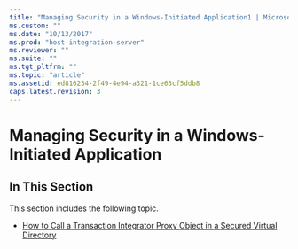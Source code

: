 ```yaml
---
title: "Managing Security in a Windows-Initiated Application1 | Microsoft Docs"
ms.custom: ""
ms.date: "10/13/2017"
ms.prod: "host-integration-server"
ms.reviewer: ""
ms.suite: ""
ms.tgt_pltfrm: ""
ms.topic: "article"
ms.assetid: ed816234-2f49-4e94-a321-1ce63cf5ddb8
caps.latest.revision: 3
---
```

# Managing Security in a Windows-Initiated Application
## In This Section  
 This section includes the following topic.  
  
-   [How to Call a Transaction Integrator Proxy Object in a Secured Virtual Directory](../core/04d0d20d-ad2e-4218-a57c-be7434492817.md)